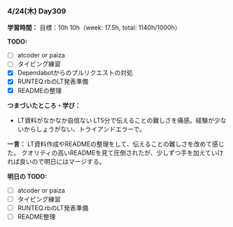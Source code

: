 ### 4/24(木) Day309

**学習時間：**
目標：10h
10h（week: 17.5h, total: 1140h/1000h）

**TODO:**
- [ ] atcoder or paiza
- [ ] タイピング練習
- [x] Dependabotからのプルリクエストの対処
- [x] RUNTEQ.rbのLT発表準備
- [x] READMEの整理

**つまづいたところ・学び：**
- LT資料がなかなか自信ない
LT5分で伝えることの難しさを痛感。経験が少ないからしょうがない、トライアンドエラーで。

**一言：**
LT資料作成やREADMEの整理をして、伝えることの難しさを改めて感じた。
クオリティの高いREADMEを見て圧倒されたが、少しずつ手を加えていければ良いので明日にはマージする。

**明日の TODO:**
- [ ] atcoder or paiza
- [ ] タイピング練習
- [ ] RUNTEQ.rbのLT発表準備
- [ ] README整理
